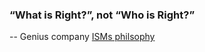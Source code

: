### “What is Right?”, not “Who is Right?”
-- Genius company [ISMs philsophy](http://meta.genius.com/4126920)
